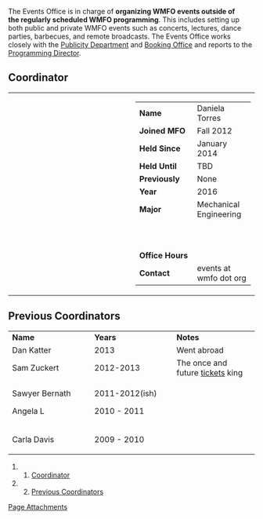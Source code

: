 The Events Office is in charge of **organizing WMFO events outside of the regularly scheduled WMFO programming**. This includes setting up both public and private WMFO events such as concerts, lectures, dance parties, barbecues, and remote broadcasts. The Events Office works closely with the [Publicity Department](https://wiki.wmfo.org/About_WMFO/Executive_Board/Publicity_Dept. "Publicity Dept.") and [Booking Office](https://wiki.wmfo.org/About_WMFO/Executive_Board/Music_Dept./Booking_Office "Booking Office") and reports to the [Programming Director](https://wiki.wmfo.org/About_WMFO/Executive_Board/Programming_Dept. "Programming Dept.").

Coordinator
-----------

<table>
<col width="50%" />
<col width="50%" />
<tbody>
<tr class="odd">
<td align="left"> </td>
<td align="left"><table>
<col width="50%" />
<col width="50%" />
<tbody>
<tr class="odd">
<td align="left"><strong>Name</strong></td>
<td align="left">Daniela Torres</td>
</tr>
<tr class="even">
<td align="left"><strong>Joined MFO</strong></td>
<td align="left">Fall 2012</td>
</tr>
<tr class="odd">
<td align="left"><strong>Held Since</strong></td>
<td align="left">January 2014</td>
</tr>
<tr class="even">
<td align="left"><strong>Held Until</strong></td>
<td align="left">TBD</td>
</tr>
<tr class="odd">
<td align="left"><strong>Previously</strong></td>
<td align="left">None</td>
</tr>
<tr class="even">
<td align="left"><strong>Year</strong></td>
<td align="left">2016</td>
</tr>
<tr class="odd">
<td align="left"><strong>Major</strong></td>
<td align="left">Mechanical Engineering</td>
</tr>
<tr class="even">
<td align="left"><p> </p></td>
<td align="left"> </td>
</tr>
<tr class="odd">
<td align="left"><strong>Office Hours</strong></td>
<td align="left"> </td>
</tr>
<tr class="even">
<td align="left"><strong>Contact</strong></td>
<td align="left"><script type="text/javascript">
<!--
h='&#x77;&#x6d;&#102;&#x6f;&#46;&#x6f;&#114;&#x67;';a='&#64;';n='&#x65;&#118;&#x65;&#110;&#116;&#x73;';e=n+a+h;
document.write('<a h'+'ref'+'="ma'+'ilto'+':'+e+'">'+e+'<\/'+'a'+'>');
// -->
</script><noscript>&#x65;&#118;&#x65;&#110;&#116;&#x73;&#32;&#x61;&#116;&#32;&#x77;&#x6d;&#102;&#x6f;&#32;&#100;&#x6f;&#116;&#32;&#x6f;&#114;&#x67;</noscript></td>
</tr>
</tbody>
</table></td>
</tr>
</tbody>
</table>

Previous Coordinators
---------------------

<table>
<col width="33%" />
<col width="33%" />
<col width="33%" />
<tbody>
<tr class="odd">
<td align="left"><strong>Name</strong></td>
<td align="left"><strong>Years</strong></td>
<td align="left"><strong>Notes</strong></td>
</tr>
<tr class="even">
<td align="left">Dan Katter</td>
<td align="left">2013</td>
<td align="left">Went abroad</td>
</tr>
<tr class="odd">
<td align="left">Sam Zuckert</td>
<td align="left">2012-2013</td>
<td align="left">The once and future <a href="https://wiki.wmfo.org/About_WMFO/Executive_Board/Music_Dept./Tickets_Office" title="Tickets Office">tickets</a> king</td>
</tr>
<tr class="even">
<td align="left"><p>Sawyer Bernath</p>
<p>Angela L</p></td>
<td align="left"><p>2011-2012(ish)</p>
<p>2010 - 2011</p></td>
<td align="left"> </td>
</tr>
<tr class="odd">
<td align="left"><p>Carla Davis</p></td>
<td align="left">2009 - 2010</td>
<td align="left"> </td>
</tr>
</tbody>
</table>

1.  1. [Coordinator](#Coordinator)
2.  2. [Previous Coordinators](#Previous_Coordinators)

[Page Attachments](https://wiki-files.wmfo.org/About_WMFO/Executive_Board/Publicity_Dept./Events_Office)

